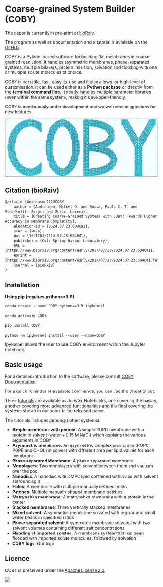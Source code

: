 # Coarse-grained System Builder (COBY)

The paper is currently in pre-print at [bioRxiv](https://www.biorxiv.org/content/10.1101/2024.07.23.604601v1i).

The program as well as documentation and a tutorial is avialable on the [GitHub](https://github.com/MikkelDA/COBY).

COBY is a Python-based software for building flat membranes in coarse-grained resolution. It handles asymmetric membranes, phase-separated systems, multiple bilayers, protein insertion, solvation and flooding with one or multiple solute molecules of choice.

COBY is versatile, fast, easy-to-use and it also allows for high-level of customisation. It can be used either as a **Python package** or directly from the **terminal command line**. It neatly handles multiple parameter libraries (even within the same system), making it developer-friendly. 

COBY is continuously under development and we welcome suggestions for new features. 

![](https://github.com/MikkelDA/COBY/raw/master/figures/COBY_Logo.png)

## Citation (bioRxiv)
```
@article {Andreasen2024COBY,
	author = {Andreasen, Mikkel D. and Souza, Paulo C. T. and Schi{\o}tt, Birgit and Zuzic, Lorena},
	title = {Creating Coarse-Grained Systems with COBY: Towards Higher Accuracy in Membrane Complexity},
	elocation-id = {2024.07.23.604601},
	year = {2024},
	doi = {10.1101/2024.07.23.604601},
	publisher = {Cold Spring Harbor Laboratory},
	URL = {https://www.biorxiv.org/content/early/2024/07/23/2024.07.23.604601},
	eprint = {https://www.biorxiv.org/content/early/2024/07/23/2024.07.23.604601.full.pdf},
	journal = {bioRxiv}
}
```

## Installation 

**Using pip (requires python>=3.9)**

    conda create --name COBY python==3.9 ipykernel

    conda activate COBY

    pip install COBY

    python -m ipykernel install --user --name=COBY

Ipykernel allows the user to use COBY environment within the Jupyter notebook.

## Basic usage 

For a detailed introduction to the software, please consult [COBY Documentation](https://github.com/MikkelDA/COBY/blob/master/COBY_Documentation.pdf).

For a quick reminder of available commands, you can use the [Cheat Sheet](https://github.com/MikkelDA/COBY/blob/master/COBY_CHEAT_SHEET.pdf).

Three [tutorials](https://github.com/MikkelDA/COBY/tree/master/Tutorial) are available as Jupyter Notebooks, one covering the basics, another covering more advanced functionalities and the final covering the systems shown in our soon-to-be released paper.

The tutorials includes (amongst other systems):

* **Simple membrane with protein**: A simple POPC membrane with a protein in solvent (water + 0.15 M NaCl) which explains the various arguments in COBY
* **Asymmetric membrane**: An asymmetric complex membrane (POPC, POPE and CHOL) in solvent with different area per lipid values for each membrane
* **Phase separated Membrane**: A phase separated membrane
* **Monolayers**: Two monolayers with solvent between them and vacuum over the pbc
* **Nanodisc**: A nanodisc with DMPC lipid contained within and with solvent surrounding it
* **Holes**: A membrane with multiple manually defined holes
* **Patches**: Multiple manually shaped membrane patches
* **Matryoshka membrane**: A matryoshka membrane with a protein in the center
* **Stacked membranes**: Three vertically stacked membranes
* **Mixed solvent**: A symmetric membrane solvated with regular and small water beads in specified ratios
* **Phase separated solvent**: A symmetric membrane solvated with two solvent volumes containing different salt concentrations
* **Flooding of imported solutes**: A membrane system that has been flooded with imported solute molecules, followed by solvation
* **COBY logo**: Our logo

## Licence

COBY is preserved under the [Apache License 2.0](https://github.com/MikkelDA/COBY/blob/main/LICENSE).

![](https://github.com/MikkelDA/COBY/raw/master/figures/membrane_protein.png)


